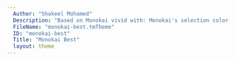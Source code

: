 ```yaml
---
  Author: "Shakeel Mohamed"
  Description: "Based on Monokai vivid with: Monokai's selection color, Monokai Gray's background color, and colored JSON."
  FileName: "monokai-best.tmTheme"
  ID: "monokai-best"
  Title: "Monokai Best"
  layout: theme
---
```

  